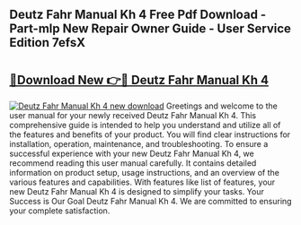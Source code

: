 ## Deutz Fahr Manual Kh 4 Free Pdf Download - Part-mlp New Repair Owner Guide - User Service Edition 7efsX

# <h2><a href="http://bc82978.oget.top/?id=Deutz+Fahr+Manual+Kh+4">🔗Download New 👉🔴 Deutz Fahr Manual Kh 4</a></h2>

[![Deutz Fahr Manual Kh 4 new download](https://i.imgur.com/5g1atiW.png)](http://bc82978.oget.top/?id=Deutz+Fahr+Manual+Kh+4)
Greetings and welcome to the user manual for your newly received Deutz Fahr Manual Kh 4. This comprehensive guide is intended to help you understand and utilize all of the features and benefits of your product. You will find clear instructions for installation, operation, maintenance, and troubleshooting. To ensure a successful experience with your new Deutz Fahr Manual Kh 4, we recommend reading this user manual carefully. It contains detailed information on product setup, usage instructions, and an overview of the various features and capabilities. With features like list of features, your new Deutz Fahr Manual Kh 4 is designed to simplify your tasks. Your Success is Our Goal Deutz Fahr Manual Kh 4. We are committed to ensuring your complete satisfaction.
